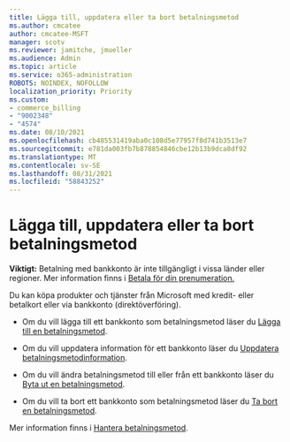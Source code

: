 ```yaml
---
title: Lägga till, uppdatera eller ta bort betalningsmetod
ms.author: cmcatee
author: cmcatee-MSFT
manager: scotv
ms.reviewer: jamitche, jmueller
ms.audience: Admin
ms.topic: article
ms.service: o365-administration
ROBOTS: NOINDEX, NOFOLLOW
localization_priority: Priority
ms.custom:
- commerce_billing
- "9002348"
- "4574"
ms.date: 08/10/2021
ms.openlocfilehash: cb485531419aba0c108d5e77957f8d741b3513e7
ms.sourcegitcommit: e781da003fb7b878854846cbe12b13b9dca8df92
ms.translationtype: MT
ms.contentlocale: sv-SE
ms.lasthandoff: 08/31/2021
ms.locfileid: "58843252"
---
```

# <a name="add-update-or-remove-payment-method"></a>Lägga till, uppdatera eller ta bort betalningsmetod

**Viktigt:** Betalning med bankkonto är inte tillgängligt i vissa länder eller regioner. Mer information finns i [Betala för din prenumeration.](https://docs.microsoft.com/microsoft-365/commerce/billing-and-payments/pay-for-your-subscription) 

Du kan köpa produkter och tjänster från Microsoft med kredit- eller betalkort eller via bankkonto (direktöverföring).

- Om du vill lägga till ett bankkonto som betalningsmetod läser du [Lägga till en betalningsmetod](https://docs.microsoft.com/microsoft-365/commerce/billing-and-payments/manage-payment-methods#add-a-payment-method).

- Om du vill uppdatera information för ett bankkonto läser du [Uppdatera betalningsmetodinformation](https://docs.microsoft.com/microsoft-365/commerce/billing-and-payments/manage-payment-methods#update-payment-method-details).

- Om du vill ändra betalningsmetod till eller från ett bankkonto läser du [Byta ut en betalningsmetod](https://docs.microsoft.com/microsoft-365/commerce/billing-and-payments/manage-payment-methods#replace-a-payment-method).

- Om du vill ta bort ett bankkonto som betalningsmetod läser du [Ta bort en betalningsmetod](https://docs.microsoft.com/microsoft-365/commerce/billing-and-payments/manage-payment-methods#delete-a-payment-method).

Mer information finns i [Hantera betalningsmetod](https://docs.microsoft.com/microsoft-365/commerce/billing-and-payments/manage-payment-methods).

